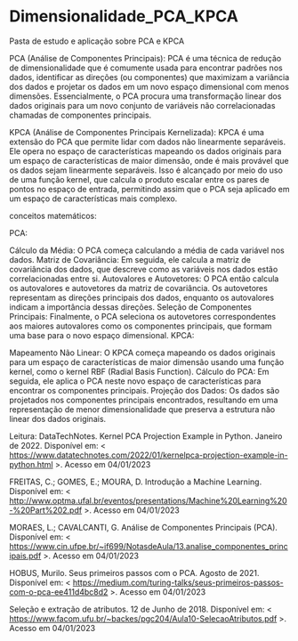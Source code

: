 # Dimensionalidade_PCA_KPCA
Pasta de estudo e aplicação sobre PCA e KPCA

PCA (Análise de Componentes Principais):
PCA é uma técnica de redução de dimensionalidade que é comumente usada para encontrar padrões nos dados, identificar as direções (ou componentes) que maximizam a variância dos dados e projetar os dados em um novo espaço dimensional com menos dimensões. Essencialmente, o PCA procura uma transformação linear dos dados originais para um novo conjunto de variáveis não correlacionadas chamadas de componentes principais.

KPCA (Análise de Componentes Principais Kernelizada):
KPCA é uma extensão do PCA que permite lidar com dados não linearmente separáveis. Ele opera no espaço de características mapeando os dados originais para um espaço de características de maior dimensão, onde é mais provável que os dados sejam linearmente separáveis. Isso é alcançado por meio do uso de uma função kernel, que calcula o produto escalar entre os pares de pontos no espaço de entrada, permitindo assim que o PCA seja aplicado em um espaço de características mais complexo.

conceitos matemáticos:

PCA:

Cálculo da Média: O PCA começa calculando a média de cada variável nos dados.
Matriz de Covariância: Em seguida, ele calcula a matriz de covariância dos dados, que descreve como as variáveis nos dados estão correlacionadas entre si.
Autovalores e Autovetores: O PCA então calcula os autovalores e autovetores da matriz de covariância. Os autovetores representam as direções principais dos dados, enquanto os autovalores indicam a importância dessas direções.
Seleção de Componentes Principais: Finalmente, o PCA seleciona os autovetores correspondentes aos maiores autovalores como os componentes principais, que formam uma base para o novo espaço dimensional.
KPCA:

Mapeamento Não Linear: O KPCA começa mapeando os dados originais para um espaço de características de maior dimensão usando uma função kernel, como o kernel RBF (Radial Basis Function).
Cálculo do PCA: Em seguida, ele aplica o PCA neste novo espaço de características para encontrar os componentes principais.
Projeção dos Dados: Os dados são projetados nos componentes principais encontrados, resultando em uma representação de menor dimensionalidade que preserva a estrutura não linear dos dados originais.


Leitura:
DataTechNotes. Kernel PCA Projection Example in Python. Janeiro de 2022.  Disponível em: < https://www.datatechnotes.com/2022/01/kernelpca-projection-example-in-python.html  >. Acesso em 04/01/2023

FREITAS, C.;  GOMES, E.; MOURA, D. Introdução a Machine Learning. Disponível em: < http://www.optma.ufal.br/eventos/presentations/Machine%20Learning%20-%20Part%202.pdf  >. Acesso em 04/01/2023

MORAES, L.; CAVALCANTI, G. Análise de Componentes Principais (PCA). Disponível em: < https://www.cin.ufpe.br/~if699/NotasdeAula/13.analise_componentes_principais.pdf  >. Acesso em 04/01/2023

HOBUS, Murilo. Seus primeiros passos com o PCA.  Agosto de 2021. Disponível em: < https://medium.com/turing-talks/seus-primeiros-passos-com-o-pca-ee411d4bc8d2  >. Acesso em 04/01/2023

Seleção e extração de atributos. 12 de Junho de 2018. Disponível em: < https://www.facom.ufu.br/~backes/pgc204/Aula10-SelecaoAtributos.pdf  >. Acesso em 04/01/2023
